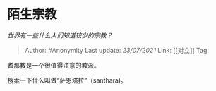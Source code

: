 # 陌生宗教
*世界有一些什么人们知道较少的宗教？*

> Author: #Anonymity
> Last update: *23/07/2021* 
> Link: [[对立]]
> Tag:   


耆那教是一个很值得注意的教派。

搜索一下什么叫做“萨恩塔拉”（santhara)。



